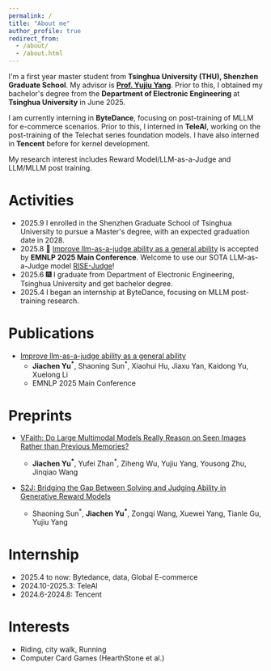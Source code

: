 ```yaml
---
permalink: /
title: "About me"
author_profile: true
redirect_from: 
  - /about/
  - /about.html
---
```


I'm a first year master student from **Tsinghua University (THU), Shenzhen Graduate School**. My advisor is **[Prof. Yujiu Yang](https://www.sigs.tsinghua.edu.cn/yyj/main.psp)**. Prior to this, I obtained my bachelor's degree from the **Department of Electronic Engineering** at **Tsinghua University** in June 2025.

I am currently interning in **ByteDance**, focusing on post-training of MLLM for e-commerce scenarios. Prior to this, I interned in **TeleAI**, working on the post-training of the Telechat series foundation models. I have also interned in **Tencent** before for kernel development.

My research interest includes Reward Model/LLM-as-a-Judge and LLM/MLLM post training. 

Activities
======
- 2025.9  I enrolled in the Shenzhen Graduate School of Tsinghua University to pursue a Master's degree, with an expected graduation date in 2028.
- 2025.8  🎉 [Improve llm-as-a-judge ability as a general ability](https://arxiv.org/abs/2502.11689) is accepted by **EMNLP 2025 Main Conference**. Welcome to use our SOTA LLM-as-a-Judge model [RISE-Judge](https://huggingface.co/R-I-S-E)!
- 2025.6  🎆 I graduate from Department of Electronic Engineering, Tsinghua University and get bachelor degree.
- 2025.4  I began an internship at ByteDance, focusing on MLLM post-training research.

Publications
======
- [Improve llm-as-a-judge ability as a general ability](https://arxiv.org/abs/2502.11689)
  - **Jiachen Yu<sup>*</sup>**, Shaoning Sun<sup>*</sup>, Xiaohui Hu, Jiaxu Yan, Kaidong Yu, Xuelong Li
  - EMNLP 2025 Main Conference

Preprints
======
- [VFaith: Do Large Multimodal Models Really Reason on Seen Images Rather than Previous Memories?](https://arxiv.org/abs/2506.11571)
  - **Jiachen Yu<sup>*</sup>**, Yufei Zhan<sup>*</sup>, Ziheng Wu, Yujiu Yang, Yousong Zhu, Jinqiao Wang
 
- [S2J: Bridging the Gap Between Solving and Judging Ability in Generative Reward Models](https://arxiv.org/abs/2509.22099)
  - Shaoning Sun<sup>\*</sup>, **Jiachen Yu<sup>*</sup>**, Zongqi Wang, Xuewei Yang, Tianle Gu, Yujiu Yang  

Internship
======
- 2025.4 to now: Bytedance, data, Global E-commerce
- 2024.10-2025.3: TeleAI
- 2024.6-2024.8: Tencent

Interests
======
- Riding, city walk, Running
- Computer Card Games (HearthStone et al.)

